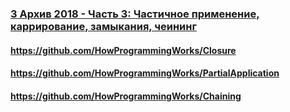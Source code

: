 ### [3 Архив 2018 - Часть 3: Частичное применение, каррирование, замыкания, чеининг](https://www.youtube.com/watch?v=OBTYfpCRABA)

#### https://github.com/HowProgrammingWorks/Closure

#### https://github.com/HowProgrammingWorks/PartialApplication

#### https://github.com/HowProgrammingWorks/Chaining

